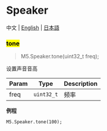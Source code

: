 # Speaker

中文 | [English](/en/api_reference/micropython/api_speaker) | [日本語](/ja/api_reference/micropython/api_speaker)

### <mark>tone</mark>
> M5.Speaker.tone(uint32_t freq);

设置声音音高

| Param | Type | Description |
| --- | --- | --- |
| freq | <code>uint32_t</code> | 频率 |

**例程**
```arduino
M5.Speaker.tone(100);
```